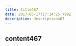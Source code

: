 ```yaml
---
title: title467
date: 2017-03-17T17:14:25.798Z
description: description467
---
```


## content467
  
